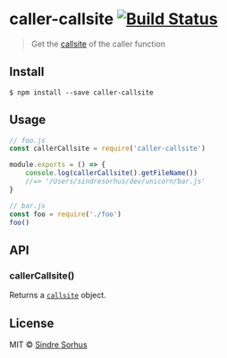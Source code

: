 # caller-callsite [![Build Status](https://travis-ci.org/sindresorhus/caller-callsite.svg?branch=master)](https://travis-ci.org/sindresorhus/caller-callsite)

> Get the [callsite](https://github.com/sindresorhus/callsites#api) of the caller function

## Install

```
$ npm install --save caller-callsite
```

## Usage

```js
// foo.js
const callerCallsite = require('caller-callsite')

module.exports = () => {
    console.log(callerCallsite().getFileName())
    //=> '/Users/sindresorhus/dev/unicorn/bar.js'
}
```

```js
// bar.js
const foo = require('./foo')
foo()
```

## API

### callerCallsite()

Returns a [`callsite`](https://github.com/sindresorhus/callsites#api) object.

## License

MIT © [Sindre Sorhus](https://sindresorhus.com)
